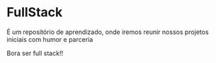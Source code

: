 # FullStack

É um repositório de aprendizado, onde iremos reunir nossos projetos iniciais com humor e parceria
  
  Bora ser full stack!!
